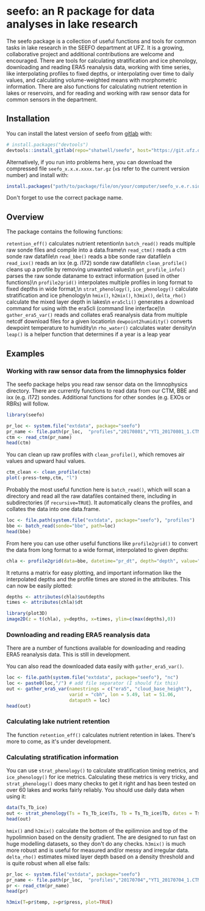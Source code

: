 
# seefo: an R package for data analyses in lake research

<!-- badges: start -->
<!-- badges: end -->

The seefo package is a collection of useful functions and tools for common tasks in lake research in the SEEFO department at UFZ. It is a growing, collaborative project and additional contributions are welcome and encouraged. 
There are tools for calculating stratification and ice phenology, downloading and reading ERA5 reanalysis data, working with time series, like interpolating profiles to fixed depths, or interpolating over time to daily values, and calculating volume-weighted means with morphometric information. There are also functions for calculating nutrient retention in lakes or reservoirs, and for reading and working with raw sensor data for common sensors in the department.

## Installation

You can install the latest version of seefo from [gitlab](https://git.ufz.de/shatwell/seefo) with:

``` r
# install.packages("devtools")
devtools::install_gitlab(repo="shatwell/seefo", host="https://git.ufz.de/")
```
Alternatively, if you run into problems here, you can download the compressed file
`seefo_x.x.x.xxxx.tar.gz` (`x`s refer to the current version number) and install with:

``` r
install.packages("path/to/package/file/on/your/computer/seefo_v.e.r.sion.tar.gz"", type='source')
```
Don't forget to use the correct package name.

## Overview

The package contains the following functions:

`retention_eff()` calculates nutrient retention\n
`batch_read()` reads multiple raw sonde files and compile into a data.frame\n
`read_ctm()` reads a ctm sonde raw datafile\n
`read_bbe()` reads a bbe sonde raw datafile\n
`read_ixx()` reads an ixx (e.g. i172) sonde raw datafile\n
`clean_profile()` cleans up a profile by removing unwanted values\n
`get_profile_info()` parses the raw sonde dataname to extract information (used in other functions)\n
`profile2grid()` interpolates multiple profiles in long format to fixed depths in wide format,\n
`strat_phenology()`, `ice_phenology()` calculate stratification and ice phenology\n
`hmix()`, `h2mix()`, `h3mix()`, `delta_rho()` calculate the mixed layer depth in lakes\n
`era5cli()` generates a download command for using with the era5cli (command line interface)\n
`gather_era5_var()` reads and collates era5 reanalysis data from multiple netcdf download files for a given location\n
`dewpoint2humidity()` converts dewpoint temperature to humidity\n
`rho_water()` calculates water density\n
`leap()` is a helper function that determines if a year is a leap year


## Examples

### Working with raw sensor data from the limnophysics folder

The seefo package helps you read raw sensor data on the limnophysics directory. There are
currently functions to read data from our CTM, BBE and ixx (e.g. i172) sondes. Additional
functions for other sondes (e.g. EXOs or RBRs) will follow.

``` r
library(seefo)

pr_loc <- system.file("extdata", package="seefo")
pr_name <- file.path(pr_loc,  "profiles","20170801","YT1_20170801_1.CTM644")
ctm <- read_ctm(pr_name)
head(ctm)
```
You can clean up raw profiles with `clean_profile()`, which removes air values and upward haul values.
``` r
ctm_clean <- clean_profile(ctm)
plot(-press~temp,ctm, "l")
```

Probably the most useful function here is `batch_read()`, which will scan a directory and read all the 
raw datafiles contained there, including in subdirectories (if `recursive=TRUE`). It automatically cleans
the profiles, and collates the data into one data.frame.
``` r
loc <- file.path(system.file("extdata", package="seefo"), "profiles")
bbe <- batch_read(sonde="bbe", path=loc)
head(bbe)
```

From here you can use other useful functions like `profile2grid()` to convert the data from 
long format to a wide format, interpolated to given depths:
``` r
chla <- profile2grid(data=bbe, datetime="pr_dt", depth="depth", value="total_conc")

```
It returns a matrix for easy plotting, and important information like the interpolated depths
and the profile times are stored in the attributes.
This can now be easily plotted:
``` r
depths <- attributes(chla)$outdepths
times <- attributes(chla)$dt

library(plot3D)
image2D(z = t(chla), y=depths, x=times, ylim=c(max(depths),0))

```

###  Downloading and reading ERA5 reanalysis data

There are a number of functions available for downloading and reading ERA5 reanalysis data.
This is still in development.

You can also read the downloaded data easily with `gather_era5_var()`.

``` r
loc <- file.path(system.file("extdata", package="seefo"), "nc")
loc <- paste0(loc,"/") # add file separator (I should fix this)
out <- gather_era5_var(namestrings = c("era5", "cloud_base_height"),
                       varid = "cbh", lon = 5.49, lat = 51.06,
                       datapath = loc)
head(out)
```

### Calculating lake nutrient retention

The function `retention_eff()` calculates nutrient retention in lakes. 
There's more to  come, as it's under development.

### Calculating stratification information

You can use `strat_phenology()` to calculate stratification timing metrics, and `ice_phenology()` for ice metrics. 
Calculating these metrics is very tricky, and `strat_phenology()` does many checks to get it right and has been tested on over 60 lakes and works fairly reliably. You should use daily data when using it:

``` r
data(Ts_Tb_ice)
out <- strat_phenology(Ts = Ts_Tb_ice$Ts, Tb = Ts_Tb_ice$Tb, dates = Ts_Tb_ice$date)
head(out)

```
`hmix()` and `h2mix()` calculate the bottom of the epilimnion and top of the hypolimnion based on the 
density gradient. The are designed to run fast on huge modelling datasets, so they don't do any checks.
`h3mix()` is much more robust and is useful for measured and/or messy and irregular data. `delta_rho()` estimates mixed layer depth based on a density threshold and is quite robust when all else fails:

``` r
pr_loc <- system.file("extdata", package="seefo")
pr_name <- file.path(pr_loc,  "profiles","20170704","YT1_20170704_1.CTM644")
pr <- read_ctm(pr_name)
head(pr)

h3mix(T=pr$temp, z=pr$press, plot=TRUE)
````
